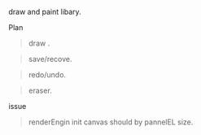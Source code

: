  
 
 draw and paint libary.

Plan

> draw .

> save/recove.

> redo/undo.

> eraser.


issue
> renderEngin init canvas should by pannelEL size.

